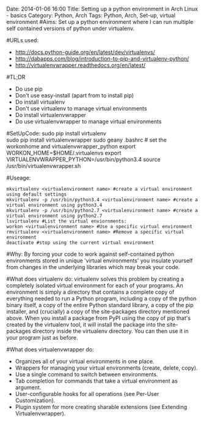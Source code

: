 Date: 2014-01-06 16:00
Title: Setting up a python environment in Arch Linux - basics
Category: Python, Arch
Tags: Python, Arch, Set-up, virtual environment
#Aims:
Set up a python environment where I can run multiple self contained versions of python under virtualenv.

#URLs used:
* <http://docs.python-guide.org/en/latest/dev/virtualenvs/>
* <http://dabapps.com/blog/introduction-to-pip-and-virtualenv-python/>
* <http://virtualenvwrapper.readthedocs.org/en/latest/>

#TL;DR
* Do use pip
* Don't use easy-install (apart from to install pip)
* Do install virtualenv
* Don't use virtualenv to manage virtual environments
* Do install virtualenvwrapper
* Do use virtualenvwrapper to manage virtual environments

#SetUpCode:
    sudo pip install virtualenv   
    sudo pip install virtualenvwrapper
	sudo geany .bashrc
	<addTheFollowingToBashrc>
		# set the workonhome and virtualenvwrapper_python
		export WORKON_HOME=$HOME/.virtualenvs
		export VIRTUALENVWRAPPER_PYTHON=/usr/bin/python3.4
		source /usr/bin/virtualenvwrapper.sh
	</addTheFollowingToBashrc>

#Useage:

	mkvirtualenv <virtualenvironment name> #create a virtual environment using default settings
	mkvirtualenv -p /usr/bin/python3.4 <virtualenvironment name> #create a virtual environment using python3.4
	mkvirtualenv -p /usr/bin/python2.7 <virtualenvironment name> #create a virtual environment using python2.7
	lsvirtualenv #List the virtual enviornments: 
	workon <virtualenvironment name> #Use a specific virtual environment
	rmvirtualenv <virtualenvironment name> #Remove a specific virtual environment
	deactivate #stop using the current virtual environment

#Why:
By forcing your code to work against self-contained python environments stored in unique 'virtual environments' you insulate yourself from changes in the underlying libraries which may break your code. 

#What does virtualenv do:
virtualenv solves this problem by creating a completely isolated virtual environment for each of your programs. An environment is simply a directory that contains a complete copy of everything needed to run a Python program, including a copy of the python binary itself, a copy of the entire Python standard library, a copy of the pip installer, and (crucially) a copy of the site-packages directory mentioned above. When you install a package from PyPI using the copy of pip that's created by the virtualenv tool, it will install the package into the site-packages directory inside the virtualenv directory. You can then use it in your program just as before.

#What does virtualenvwrapper do:
* Organizes all of your virtual environments in one place.
* Wrappers for managing your virtual environments (create, delete, copy).
* Use a single command to switch between environments.
* Tab completion for commands that take a virtual environment as argument.
* User-configurable hooks for all operations (see Per-User Customization).
* Plugin system for more creating sharable extensions (see Extending Virtualenvwrapper).

